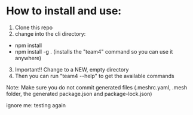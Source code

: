# How to install and use:

1. Clone this repo
2. change into the cli directory:

- npm install
- npm install -g . (installs the "team4" command so you can use it anywhere)

3. Important!! Change to a NEW, empty directory
4. Then you can run "team4 --help" to get the available commands

Note: Make sure you do not commit generated files (.meshrc.yaml, .mesh folder, the generated package.json and package-lock.json)

ignore me: testing again
